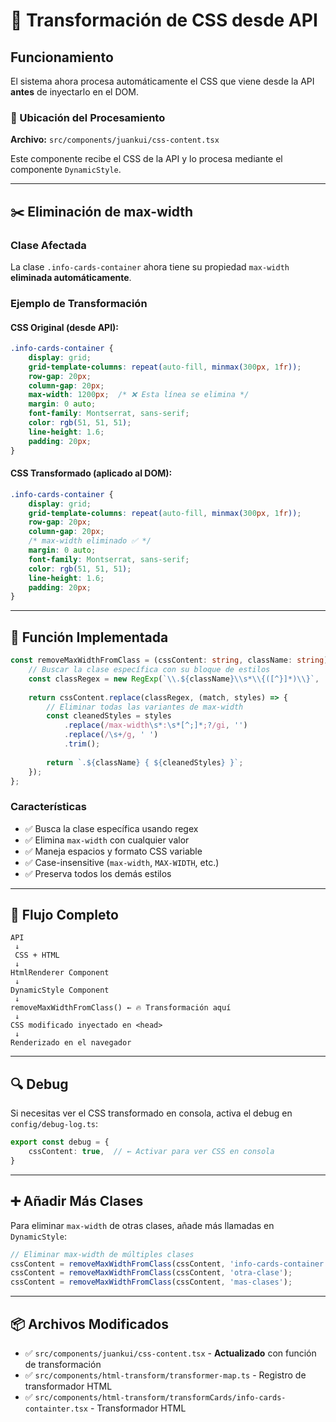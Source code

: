 # 🎨 Transformación de CSS desde API

## Funcionamiento

El sistema ahora procesa automáticamente el CSS que viene desde la API **antes** de inyectarlo en el DOM.

### 📍 Ubicación del Procesamiento

**Archivo:** `src/components/juankui/css-content.tsx`

Este componente recibe el CSS de la API y lo procesa mediante el componente `DynamicStyle`.

---

## ✂️ Eliminación de max-width

### Clase Afectada

La clase `.info-cards-container` ahora tiene su propiedad `max-width` **eliminada automáticamente**.

### Ejemplo de Transformación

#### CSS Original (desde API):
```css
.info-cards-container {
    display: grid;
    grid-template-columns: repeat(auto-fill, minmax(300px, 1fr));
    row-gap: 20px;
    column-gap: 20px;
    max-width: 1200px;  /* ❌ Esta línea se elimina */
    margin: 0 auto;
    font-family: Montserrat, sans-serif;
    color: rgb(51, 51, 51);
    line-height: 1.6;
    padding: 20px;
}
```

#### CSS Transformado (aplicado al DOM):
```css
.info-cards-container {
    display: grid;
    grid-template-columns: repeat(auto-fill, minmax(300px, 1fr));
    row-gap: 20px;
    column-gap: 20px;
    /* max-width eliminado ✅ */
    margin: 0 auto;
    font-family: Montserrat, sans-serif;
    color: rgb(51, 51, 51);
    line-height: 1.6;
    padding: 20px;
}
```

---

## 🔧 Función Implementada

```typescript
const removeMaxWidthFromClass = (cssContent: string, className: string): string => {
    // Buscar la clase específica con su bloque de estilos
    const classRegex = new RegExp(`\\.${className}\\s*\\{([^}]*)\\}`, 'g');
    
    return cssContent.replace(classRegex, (match, styles) => {
        // Eliminar todas las variantes de max-width
        const cleanedStyles = styles
            .replace(/max-width\s*:\s*[^;]*;?/gi, '')
            .replace(/\s+/g, ' ')
            .trim();
        
        return `.${className} { ${cleanedStyles} }`;
    });
};
```

### Características

- ✅ Busca la clase específica usando regex
- ✅ Elimina `max-width` con cualquier valor
- ✅ Maneja espacios y formato CSS variable
- ✅ Case-insensitive (`max-width`, `MAX-WIDTH`, etc.)
- ✅ Preserva todos los demás estilos

---

## 🎯 Flujo Completo

```mermaid
API
 ↓
 CSS + HTML
 ↓
HtmlRenderer Component
 ↓
DynamicStyle Component
 ↓
removeMaxWidthFromClass() ← 🔥 Transformación aquí
 ↓
CSS modificado inyectado en <head>
 ↓
Renderizado en el navegador
```

---

## 🔍 Debug

Si necesitas ver el CSS transformado en consola, activa el debug en `config/debug-log.ts`:

```typescript
export const debug = {
    cssContent: true,  // ← Activar para ver CSS en consola
}
```

---

## ➕ Añadir Más Clases

Para eliminar `max-width` de otras clases, añade más llamadas en `DynamicStyle`:

```typescript
// Eliminar max-width de múltiples clases
cssContent = removeMaxWidthFromClass(cssContent, 'info-cards-container');
cssContent = removeMaxWidthFromClass(cssContent, 'otra-clase');
cssContent = removeMaxWidthFromClass(cssContent, 'mas-clases');
```

---

## 📦 Archivos Modificados

- ✅ `src/components/juankui/css-content.tsx` - **Actualizado** con función de transformación
- ✅ `src/components/html-transform/transformer-map.ts` - Registro de transformador HTML
- ✅ `src/components/html-transform/transformCards/info-cards-containter.tsx` - Transformador HTML

